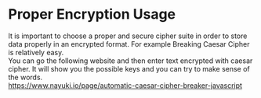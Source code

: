 # Proper Encryption Usage
It is important to choose a proper and secure cipher suite in order to store data properly in an encrypted format.
For example Breaking Caesar Cipher is relatively easy. <br>
You can go the following website and then enter text encrypted with caesar cipher. It will show you the possible keys and you can try to make sense of the words.<br>
https://www.nayuki.io/page/automatic-caesar-cipher-breaker-javascript
